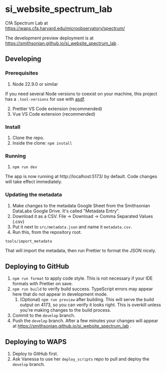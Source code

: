 # si_website_spectrum_lab

CfA Spectrum Lab at https://waps.cfa.harvard.edu/microobservatory/spectrum/

The development preview deployment is at https://smithsonian.github.io/si_website_spectrum_lab .

## Developing

### Prerequisites

1. Node 22.9.0 or similar

If you need several Node versions to coexist on your machine, this project has a `.tool-versions` for use with [asdf](https://asdf-vm.com/).

2. Prettier VS Code extension (recommended)
3. Vue VS Code extension (recommended)

### Install

1. Clone the repo.
2. Inside the clone: `npm install`

### Running

1. `npm run dev`

The app is now running at http://localhost:5173/ by default. Code changes will take effect immediately.

### Updating the metadata

1. Make changes to the metadata Google Sheet from the Smithsonian DataLabs Google Drive. It's called "Metadata Entry".
2. Download it as a CSV. File -> Download -> Comma Separated Values (.csv)
3. Put it next to `src/metadata.json` and name it `metadata.csv`.
4. Run this, from the repository root.

```bash
tools/import_metadata
```

That will import the metadata, then run Prettier to format the JSON nicely.

## Deploying to GitHub

1. `npm run format` to apply code style. This is not necessary if your IDE formats with Prettier on save.
2. `npm run build` to verify build success. TypeScript errors may appear here that do not appear in development mode.
    1. (Optional) `npm run preview` after building. This will serve the build output on 4173, so you can verify it looks right. This is overkill unless you're making changes to the build process.
3. Commit to the `develop` branch.
4. Push the `develop` branch. After a few minutes your changes will appear at https://smithsonian.github.io/si_website_spectrum_lab .

## Deploying to WAPS

1. Deploy to GitHub first.
2. Ask Vanessa to use her `deploy_scripts` repo to pull and deploy the `develop` branch.

